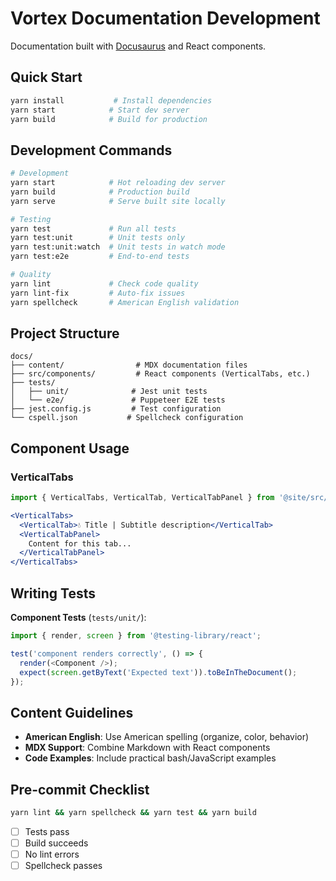 # Vortex Documentation Development

Documentation built with [Docusaurus](https://docusaurus.io/) and React components.

## Quick Start

```bash
yarn install           # Install dependencies
yarn start            # Start dev server
yarn build            # Build for production
```

## Development Commands

```bash
# Development
yarn start            # Hot reloading dev server
yarn build            # Production build
yarn serve            # Serve built site locally

# Testing
yarn test             # Run all tests
yarn test:unit        # Unit tests only
yarn test:unit:watch  # Unit tests in watch mode
yarn test:e2e         # End-to-end tests

# Quality
yarn lint             # Check code quality
yarn lint-fix         # Auto-fix issues
yarn spellcheck       # American English validation
```

## Project Structure

```
docs/
├── content/                # MDX documentation files
├── src/components/         # React components (VerticalTabs, etc.)
├── tests/
│   ├── unit/              # Jest unit tests
│   └── e2e/               # Puppeteer E2E tests
├── jest.config.js         # Test configuration
└── cspell.json           # Spellcheck configuration
```

## Component Usage

### VerticalTabs

```jsx
import { VerticalTabs, VerticalTab, VerticalTabPanel } from '@site/src/components/VerticalTabs';

<VerticalTabs>
  <VerticalTab>💧 Title | Subtitle description</VerticalTab>
  <VerticalTabPanel>
    Content for this tab...
  </VerticalTabPanel>
</VerticalTabs>
```

## Writing Tests

**Component Tests** (`tests/unit/`):
```javascript
import { render, screen } from '@testing-library/react';

test('component renders correctly', () => {
  render(<Component />);
  expect(screen.getByText('Expected text')).toBeInTheDocument();
});
```

## Content Guidelines

- **American English**: Use American spelling (organize, color, behavior)
- **MDX Support**: Combine Markdown with React components
- **Code Examples**: Include practical bash/JavaScript examples

## Pre-commit Checklist

```bash
yarn lint && yarn spellcheck && yarn test && yarn build
```

- [ ] Tests pass
- [ ] Build succeeds  
- [ ] No lint errors
- [ ] Spellcheck passes